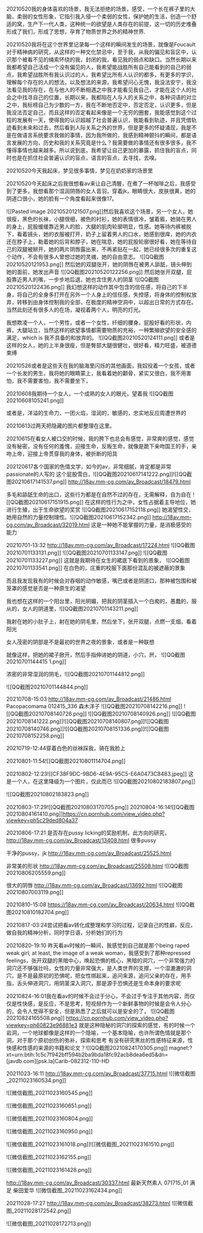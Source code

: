 20210520我的身体喜欢的场景，我无法拒绝的场景，感受，一个长在裤子里的大脑，柔弱的女性形象，它指引我入侵一个柔弱的女性，保护她的生活，创造一个舒适的窝，生产下一代人类，这种统一的欲望是人类存在的前提，这一切的历史堆叠形成了我们，形成了思想，孕育了物质世界之外的精神世界.

20210520我将在这个世界里记录每一个这样的瞬间发生的场景，就像是Foucault对于精神病的研究，从这样的一种文化禁忌中，至于我，从我的偏见和盲区中，认识那个被看不见的绳索环绕的我，封闭的我，看见我的弱点和缺口。当然长期以来我都希望自己活成一个没有偏见的人，我希望能战胜所有自己能看到的自己的弱点，我希望战胜所有我认识过的人，我希望比所有人认识的都多，有更多的学识，理解每个存在的人的想法，以及想法的来源，我希望问心无愧，我没法安宁，我没法看见我的存在，在与他人的不断相遇之中我才能看见我自己，才能在这个人的社会之中找寻自己的位置，长期以来，我都陷在人与人的关系之中，各种词语的对立之中，我标榜自己为少数的一方，我在不断地否定中，否定否定，认识更多，但是我没法否定自己，而且这样的否定看起来像是一个无穷的圈套，我能感觉到这个过程的发展有一天，使得我的认识超越了社会普遍认识，我能看到轨迹，并且凭借轨迹看到未来和过去，然后看到人际关系之外的世界，但是更多的怀疑涌现，我是不是在做语言系统要求我做的事情，因为我所做的，我感到精神颤抖的瞬间，都是语言发展的方向，历史和我的关系究竟是什么？我需要做的事情还有很多很多，我不懂得事情也越来越多。所以说到底，我希望让自己更加的暴露，抓住我的盲点，同时也是在抓住社会普遍认识的盲点，语言的盲点，去寻找，去嗅。

20210520今天我起床，梦见很多事情，梦见在奶奶家的场景里

20210520今天起床之后我很想看av来让自己清醒，在煮了一杯咖啡之后，我感受到了更多，我想看那个湿润阴唇的女人音羽，穿着jk，眼睛很大，皮肤很黄，她的阴道口很小，她的脸有一个角度看起来很像17。

![[Pasted image 20210520121507.png]]然后我喜欢这个场景，另一个女人，她很瘦，黑色的长袜，小腿很细，被色的衬衫，她的表情很冷，皱着眉，她骑在男人的身上，屁股缓缓靠近男人的脸，大腿的肌肉轮廓明显，性感。她等待内裤被脱下，看着镜头，她的衣服被打开，奶子上留着男人的口水，她感到很痒，她的内衣还在脖子上，勒着她的后背和脖子，她在喘息，她的屁股轮廓很好看，她在等待自己的双腿被掰开，她的两片阴唇露出来，不再紧贴在一起，她已经很多次的重复这个动作，不会有很多人曾想过她的灵魂，她的自由意志。
![[QQ截图20210520121953.png]]
然后她的双腿张开，她的阴唇在被男人舔舐，镜头伸到她的面前，她发出声音
![[QQ截图20210520122256.png]]
然后她张开双腿，屁股靠近男人的嘴，一步步地后退，她也含住男人的阴茎
![[QQ截图20210520122436.png]]
我幻想这样的动作其中包含的信任感，将自己的下半身，将自己的全身多打开在另外一个人身上的信任感，失控感，将身体的控制权放弃，转移到由身体控制我的全部，在极度的精神空洞中，以超出日常的方式存在。当然此刻还有很多人的在场，凝视着两个人，明亮的灯光。

我想欺凌一个人，一个男性，或者一个女性，纤细的腰身，屁股好看的形状，内裤，大腿站立，当然这样的欲望事情都需要物质的充裕，一种繁殖欲望的安全感的满足，which is 我不具备的和放弃的。
![[QQ截图20210520124111.png]]
或者是这样的女人，她的上半身很瘦，但是臀部大腿很健壮，很好看，精力旺盛，被道德束缚

20210526或者是这些天在我的脑海里闪烁的其他画面，我奴役着一个女孩，或者一个长发的男生，我将她的眼睛蒙上，我看着她的颧骨，紧实又很白，我不用害怕，我不需要害怕，我不需要坐下，

20210608我期待一个女人，一个成熟的女人的眼光，望着我
![[QQ截图20210608105241.png]]

或者是，洋溢的生命力，一团火焰，湿润的，敏感的，忠实地反应周遭世界的

20210613过两天把隐藏的图片都整理在这里。

20210615在看女人被口交的时候，我的胯下也总会有感觉，非常爽的感觉，感觉没有秘密，没有任何的羞愧，迎接生命，反叛生命，就像是跪下亲吻国王的手，亲吻上帝，迎接上帝贯穿我的身体，被折断的阳具

202120617各个国家的色情文学，如今的av，非常细腻，肯定都是非常passionate的人写的
这个屁股雪白，![[QQ截图20210617141222.png]]![[QQ截图20210617141537.png]]
http://18av.mm-cg.com/av_Broadcast/18479.html

多毛和舔舐生命的出口，这些行为都是在自然不过的存在，无需解释，自为自在
![[QQ截图20210617151915.png]]
在这样的性行为之中，女性占据着主导地位，她进行生殖，出于生命欲望的奖赏
![[QQ截图20210617152118.png]]
她渴望性交，她用自然的力量控制理性。![[QQ截图20210617152342.png]]
http://18av.mm-cg.com/av_Broadcast/32019.html
这是一种她不能掌握的力量，是消极感受的能力


20210701-13:32
http://18av.mm-cg.com/av_Broadcast/17224.html
![[QQ截图20210701133131.png]]
![[QQ截图20210701133147.png]]
![[QQ截图20210701133227.png]]
这就是我期待在女生的裙底下看到的景象，
![[QQ截图20210701133541.png]]
在白色的，庄重的校服下面那份混乱的被遮蔽的景象

而且我发现我有的时候会对吞咽的动作敏感，嘴巴或者是阴道口，那种被包围和被笼罩的感觉是否是一种原生的渴望

我也想在这样的一个阳台里，阳光明媚，把我的阴茎插入一个白痴的，愚蠢的，服从的，女人的阴道里，![[QQ截图20210701143211.png]]

我射在她的小肚子上，射在她的阴毛里，然后坐下，张开双腿，点燃一支烟，看着阳光

女人茂密的阴部是不是最初的世界之夜的景象，或者是一种联想

就像这样，把她的裙子掀开，然后手指伸进她的阴道，小穴，屄，
![[QQ截图20210701144415 1.png]]

浓密的非常湿润的阴毛，![[QQ截图20210701144812.png]]

![[QQ截图20210701144844.png]]

20210708-15:03
http://18av.mm-cg.com/av_Broadcast/21486.html
Pacopacomama 012415_336 森木洋子
![[QQ截图20210708142216.png]]
![[QQ截图20210708140726.png]]
![[QQ截图20210708140926.png]]
![[QQ截图20210708141222.png]]![[QQ截图20210708140807.png]]![[QQ截图20210708140746.png]]![[QQ截图20210708151336.png]]![[QQ截图20210708152258.png]]



20210719-12:44穿着白色的丝袜踩我，骑在我脸上

20210801-11:54![[QQ截图20210801114704.png]]


20210802-12:23![[CF38F9DC-9BD6-4E9A-95C5-E6A0473C8483.jpeg]]
这是一个人，在这里降级为一个图片，仅此而已
![[QQ截图20210802183807.png]]

![[QQ截图20210802183823.png]]

20210803-17:29![[QQ截图20210803170705.png]]
20210804-16:14![[QQ截图20210804161410.png]]https://cn.pornhub.com/view_video.php?viewkey=ph5c29ded804a37


20210806-17:21 是否存在pussy licking的奖励机制，此方向的研究，
http://18av.mm-cg.com/av_Broadcast/13408.html 很多pussy

干净的pussy，jk
http://18av.mm-cg.com/av_Broadcast/25525.html

非常美的形状 http://18av.mm-cg.com/av_Broadcast/25508.html
![[QQ截图20210806205559.png]]


很大的阴唇
http://18av.mm-cg.com/av_Broadcast/13692.html
![[QQ截图20210807003119.png]]

20210810-15:08 https://18av.mm-cg.com/av_Broadcast/20634.html
![[QQ截图20210810182704.png]]

20210817-03:24尝试把看av转化成整理和学习的过程，记录自己的性癖，反应，做自我的精神分析，同时学日语，分析她们的行为

20210820-19:10 昨天看av时候的一瞬间，我感觉到自己就是那个being raped weak girl, at least, the image of a weak woman，我感受到了那种repressed feelings，张开双腿的黑暗中心，唤起恐惧的核心，黑暗的洞穴，一个非常强力的洞穴还不够强壮吗，女性的力量非常强大，是人类世界的支撑，一个湿漉漉的洞穴，是不是最原初的恐惧呢，把女性绑起来，追问来源，追问父亲的存在，用手指，舌头伸进洞穴，用阴茎深入洞穴，那是源于恐惧还是生命本身的要求呢

20210824-16:01我在看av的时候不会过于分心，不会过于专注于其他内容，而仅仅是性快感，是反应，不是思考，短视频作为一个新鲜事物的时候是会令人分心的，会令人觉得不安全，但是熟悉了之后就可以是安全的了，
![[QQ截图20210824165508.png]]
https://cn.pornhub.com/view_video.php?viewkey=ph60823e96881e3
就是这种隐秘的洞穴的探索的感觉，有的时候一个岩洞，一个地球都像是这样的一个隐喻，一个基本隐喻，也许所谓色情就是那个洞，对于那个原初创伤的弥补，探索和思考
有没有研究黑丝的性感特征来源，性快感和性感的来源的书籍和论文？![[QQ截图20210824170305.png]]
magnet:?xt=urn:btih:1c5c7f942bff594b2ba9bda18fc92acb8dea6ed5&dn=[javdb.com][psk.la]Carib-082312-110-HD



20211023-16:11
http://18av.mm-cg.com/av_Broadcast/37715.html
![[微信截图_20211023160534.png]]

![[微信截图_20211023160545.png]]

![[微信截图_20211023160651.png]]

![[微信截图_20211023160804.png]]

![[微信截图_20211023160950.png]]

![[微信截图_20211023161018.png]]![[微信截图_20211023161510.png]]

![[微信截图_20211023162155.png]]

![[微信截图_20211023161428.png]]



http://18av.mm-cg.com/av_Broadcast/30337.html
最新天然素人 071715_01 满足 柴田爱华
![[微信截图_20211023162434.png]]



20211028-17:27
http://18av.mm-cg.com/av_Broadcast/38273.html
![[微信截图_20211028172542.png]]

![[微信截图_20211028172713.png]]